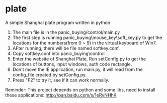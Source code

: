 # plate
A simple Shanghai plate program written in python

1. The main file is in the panic_buying/control/main.py
2. The first step is running panic_buying\mouse_key\soft_key.py to get the locations for the numbers(from 0 ~ 9) in the virtual keyboard of Win7.
3. AFter running, there will be file named softkey.conf.
4. Copy softkey.conf into panic_buying\control
5. Enter the website of Shanghai Plate, Run setConfig.py to get the locations of buttons, input windows, auth code rectangle.
6. Don't move the IE application, run main.py, it will read from the config_file created by setConfig.py.
7. Press "F2" to try it, see if it can work normally.

Reminder: This project depends on python and some libs, need to install these applications: http://pan.baidu.com/s/1eRvNHhK
